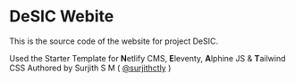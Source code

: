 # DeSIC Webite

This is the source code of the website for project DeSIC.


Used the Starter Template for **N**etlify CMS, **E**leventy, **A**lphine JS & **T**ailwind CSS
Authored by Surjith S M ( [@surjithctly](https://surjithctly.in/) )
